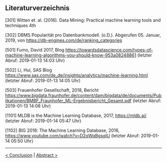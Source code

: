 ## Literaturverzeichnis

[301] Witten et. al. (2016). Data Mining: Practical machine learning tools and techniques 4th

[302] DBMS Popularität pro Datenbankmodell. (o.D.). Abgerufen 05. Januar, 2019, von https://db-engines.com/de/ranking_categories

[501] Fumo, David 2017, Blog https://towardsdatascience.com/types-of-machine-learning-algorithms-you-should-know-953a08248861 (letzter Abruf: 2019-01-13 14:03 Uhr)

[502] Li, Hui, SAS Blog https://www.sas.com/de_de/insights/analytics/machine-learning.html (letzter Abruf: 2019-01-13 14:05 Uhr)

[503] Frauenhofer Gesellschaft, 2018, Bericht https://www.bigdata.fraunhofer.de/content/dam/bigdata/de/documents/Publikationen/BMBF_Fraunhofer_ML-Ergebnisbericht_Gesamt.pdf (letzter Abruf: 2019-01-13 14:08 Uhr)

[1101] MLDB is the Machine Learning Database, 2017, https://mldb.ai/ (letzter Abruf: 2019-01-14 05:47 Uhr)

[1102] BIG 2016: The Machine Learning Database, 2016, https://www.youtube.com/watch?v=D2qWqBgsqIU (letzter Abruf: 2019-01-14 05:50 Uhr)

<!-- ## Tabellen -->

<!-- ## Bildnachweis -->

---

[< Conclusion](15_conclusion.md) | [Abstract >](README.md)
